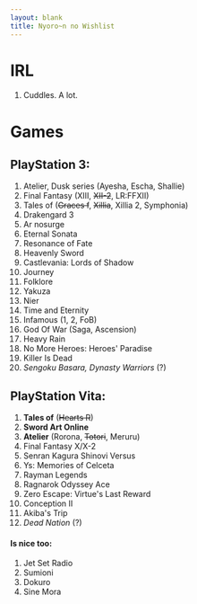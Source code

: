 ```yaml
---
layout: blank
title: Nyoro~n no Wishlist
---
```


# IRL
1. Cuddles. A lot.

# Games

## PlayStation 3:
1. Atelier, Dusk series (Ayesha, Escha, Shallie)
2. Final Fantasy (XIII, <del>XII-2</del>, LR:FFXII)
3. Tales of (<del>Graces f</del>, <del>Xillia</del>, Xillia 2, Symphonia)
4. Drakengard 3
5. Ar nosurge
5. Eternal Sonata
6. Resonance of Fate
7. Heavenly Sword
8. Castlevania: Lords of Shadow
9. Journey
10. Folklore
11. Yakuza
12. Nier
13. Time and Eternity
14. Infamous (1, 2, FoB)
15. God Of War (Saga, Ascension)
16. Heavy Rain
18. No More Heroes: Heroes' Paradise
19. Killer Is Dead
20. _Sengoku Basara, Dynasty Warriors_ (?)


## PlayStation Vita:
1. **Tales of** (<del>Hearts R</del>)
2. **Sword Art Online**
2. **Atelier** (Rorona, <del>Totori</del>, Meruru)
3. Final Fantasy X/X-2
3. Senran Kagura Shinovi Versus
5. Ys: Memories of Celceta
7. Rayman Legends
9. Ragnarok Odyssey Ace
8. Zero Escape: Virtue's Last Reward
10. Conception II
11. Akiba's Trip
13. _Dead Nation_ (?)

#### Is nice too:
1. Jet Set Radio
2. Sumioni
3. Dokuro
4. Sine Mora
